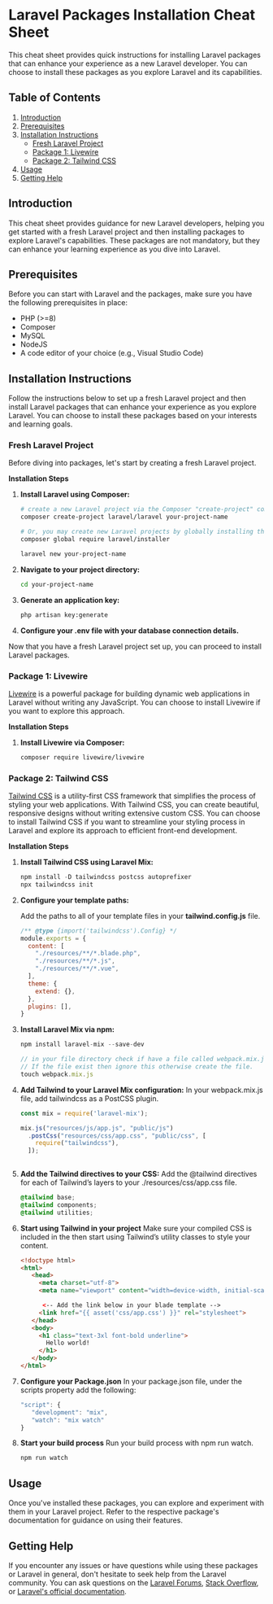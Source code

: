 # Laravel Packages Installation Cheat Sheet

This cheat sheet provides quick instructions for installing Laravel packages that can enhance your experience as a new Laravel developer. You can choose to install these packages as you explore Laravel and its capabilities.

## Table of Contents

1. [Introduction](#introduction)
2. [Prerequisites](#prerequisites)
3. [Installation Instructions](#installation-instructions)
   - [Fresh Laravel Project](#fresh-laravel-project)
   - [Package 1: Livewire](#package-1-livewire)
   - [Package 2: Tailwind CSS](#package-2-tailwind-css)
4. [Usage](#usage)
5. [Getting Help](#getting-help)

## Introduction

This cheat sheet provides guidance for new Laravel developers, helping you get started with a fresh Laravel project and then installing packages to explore Laravel's capabilities. These packages are not mandatory, but they can enhance your learning experience as you dive into Laravel.

## Prerequisites

Before you can start with Laravel and the packages, make sure you have the following prerequisites in place:

-   PHP (>=8)
-   Composer
-   MySQL
-   NodeJS
-   A code editor of your choice (e.g., Visual Studio Code)

## Installation Instructions

Follow the instructions below to set up a fresh Laravel project and then install Laravel packages that can enhance your experience as you explore Laravel. You can choose to install these packages based on your interests and learning goals.

### Fresh Laravel Project

Before diving into packages, let's start by creating a fresh Laravel project.

**Installation Steps**

1. **Install Laravel using Composer:**
   ```bash
   # create a new Laravel project via the Composer "create-project" command:
   composer create-project laravel/laravel your-project-name

   # Or, you may create new Laravel projects by globally installing the Laravel installer via Composer.
   composer global require laravel/installer

   laravel new your-project-name

2. **Navigate to your project directory:**
   ```bash
   cd your-project-name

3. **Generate an application key:**
   ```bash
   php artisan key:generate

4. **Configure your .env file with your database connection details.**

Now that you have a fresh Laravel project set up, you can proceed to install Laravel packages.

### Package 1: Livewire

[Livewire](https://laravel-livewire.com/) is a powerful package for building dynamic web applications in Laravel without writing any JavaScript. You can choose to install Livewire if you want to explore this approach.

**Installation Steps**

1. **Install Livewire via Composer:**
   ```bash
   composer require livewire/livewire

### Package 2: Tailwind CSS

[Tailwind CSS](https://tailwindcss.com/docs/guides/laravel#mix) is a utility-first CSS framework that simplifies the process of styling your web applications. With Tailwind CSS, you can create beautiful, responsive designs without writing extensive custom CSS. You can choose to install Tailwind CSS if you want to streamline your styling process in Laravel and explore its approach to efficient front-end development.

**Installation Steps**

1. **Install Tailwind CSS using Laravel Mix:**
   ```javascript
   npm install -D tailwindcss postcss autoprefixer
   npx tailwindcss init

2. **Configure your template paths:**

   Add the paths to all of your template files in your **tailwind.config.js** file.
   ```javascript
   /** @type {import('tailwindcss').Config} */
   module.exports = {
     content: [
       "./resources/**/*.blade.php",
       "./resources/**/*.js",
       "./resources/**/*.vue",
     ],
     theme: {
       extend: {},
     },
     plugins: [],
   }

4. **Install Laravel Mix via npm:**
   ```javascript
   npm install laravel-mix --save-dev

   // in your file directory check if have a file called webpack.mix.js,
   // If the file exist then ignore this otherwise create the file.
   touch webpack.mix.js
   
5. **Add Tailwind to your Laravel Mix configuration:**
   In your webpack.mix.js file, add tailwindcss as a PostCSS plugin.
   ```javascript
   const mix = require('laravel-mix');
   
   mix.js("resources/js/app.js", "public/js")
     .postCss("resources/css/app.css", "public/css", [
       require("tailwindcss"),
     ]);
    
6. **Add the Tailwind directives to your CSS:**
   Add the @tailwind directives for each of Tailwind’s layers to your ./resources/css/app.css file.
   ```css
   @tailwind base;
   @tailwind components;
   @tailwind utilities;

7. **Start using Tailwind in your project**
   Make sure your compiled CSS is included in the <head> then start using Tailwind’s utility classes to style your content.
   ```html
   <!doctype html>
   <html>
      <head>
        <meta charset="utf-8">
        <meta name="viewport" content="width=device-width, initial-scale=1.0">
   
         <-- Add the link below in your blade template -->
        <link href="{{ asset('css/app.css') }}" rel="stylesheet">
      </head>
      <body>
        <h1 class="text-3xl font-bold underline">
          Hello world!
        </h1>
      </body>
   </html>

8. **Configure your Package.json**
   In your package.json file, under the scripts property add the following:
   ```javascript
   "script": {
      "development": "mix",
      "watch": "mix watch"
   }

9. **Start your build process**
   Run your build process with npm run watch.
   ```javascript
   npm run watch
   
## Usage

Once you've installed these packages, you can explore and experiment with them in your Laravel project. Refer to the respective package's documentation for guidance on using their features.

## Getting Help

If you encounter any issues or have questions while using these packages or Laravel in general, don't hesitate to seek help from the Laravel community. You can ask questions on the [Laravel Forums](https://laracasts.com/discuss), [Stack Overflow](https://stackoverflow.com/questions/tagged/laravel), or [Laravel's official documentation](https://laravel.com/docs).



